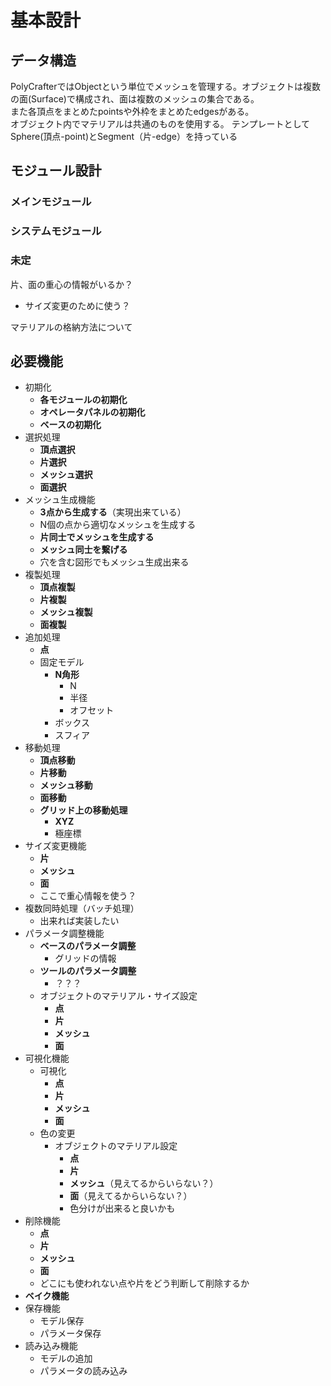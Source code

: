 # 基本設計
## データ構造
PolyCrafterではObjectという単位でメッシュを管理する。オブジェクトは複数の面(Surface)で構成され、面は複数のメッシュの集合である。  
また各頂点をまとめたpointsや外枠をまとめたedgesがある。  
オブジェクト内でマテリアルは共通のものを使用する。
テンプレートとしてSphere(頂点-point)とSegment（片-edge）を持っている

## モジュール設計
### メインモジュール
### システムモジュール
### 未定
片、面の重心の情報がいるか？ 
 - サイズ変更のために使う？  

マテリアルの格納方法について

## 必要機能
- 初期化
  - **各モジュールの初期化**
  - **オペレータパネルの初期化**
  - **ベースの初期化**
- 選択処理
  - **頂点選択**
  - **片選択**
  - **メッシュ選択**
  - **面選択**
- メッシュ生成機能
  - **3点から生成する**（実現出来ている）
  - N個の点から適切なメッシュを生成する
  - **片同士でメッシュを生成する**
  - **メッシュ同士を繋げる**
  - 穴を含む図形でもメッシュ生成出来る
- 複製処理
  - **頂点複製**
  - **片複製**
  - **メッシュ複製**
  - **面複製**
- 追加処理
  - **点**
  - 固定モデル
    - **N角形**
      - N
      - 半径
      - オフセット
    - ボックス
    - スフィア
- 移動処理
  - **頂点移動**
  - **片移動**
  - **メッシュ移動**
  - **面移動**
  - **グリッド上の移動処理**
    - **XYZ**
    - 極座標
- サイズ変更機能
  - **片**
  - **メッシュ**
  - **面**
  - ここで重心情報を使う？
- 複数同時処理（バッチ処理）
  - 出来れば実装したい
- パラメータ調整機能
  - **ベースのパラメータ調整**
    - グリッドの情報
  - **ツールのパラメータ調整**
    - ？？？
  - オブジェクトのマテリアル・サイズ設定
    - **点**
    - **片**
    - **メッシュ**
    - **面**
- 可視化機能
  - 可視化
    - **点**
    - **片**
    - **メッシュ**
    - **面**
  - 色の変更
    - オブジェクトのマテリアル設定
      - **点**
      - **片**
      - **メッシュ**（見えてるからいらない？）
      - **面**（見えてるからいらない？）
      - 色分けが出来ると良いかも
- 削除機能
  - **点**
  - **片**
  - **メッシュ**
  - **面**
  - どこにも使われない点や片をどう判断して削除するか
- **ベイク機能**
- 保存機能
  - モデル保存
  - パラメータ保存
- 読み込み機能
  - モデルの追加
  - パラメータの読み込み